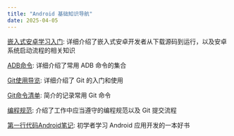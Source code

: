 ```yaml
---
title: "Android 基础知识导航"
date: 2025-04-05
---
```


[嵌入式安卓学习入门](./嵌入式安卓学习入门.md): 详细介绍了嵌入式安卓开发者从下载源码到运行，以及安卓系统启动流程的相关知识

[ADB命令](./adb-command.md): 详细介绍了常用 ADB 命令的集合

[Git使用导览](./git-use-note.md):  详细介绍了 Git 的入门和使用

[Git命令清单](./git-note.md): 简介的记录常用 Git 命令

[编程规范](./style-guide.md): 介绍了工作中应当遵守的编程规范以及 Git 提交流程

[第一行代码Android笔记](./第一行代码Android笔记.md): 初学者学习 Android 应用开发的一本好书
